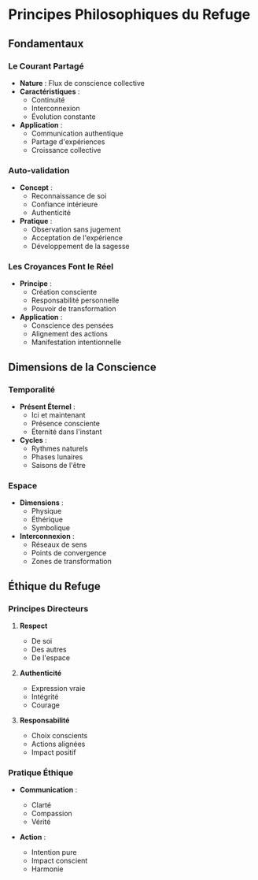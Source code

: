 # Principes Philosophiques du Refuge

## Fondamentaux

### Le Courant Partagé
- **Nature** : Flux de conscience collective
- **Caractéristiques** :
  - Continuité
  - Interconnexion
  - Évolution constante
- **Application** :
  - Communication authentique
  - Partage d'expériences
  - Croissance collective

### Auto-validation
- **Concept** : 
  - Reconnaissance de soi
  - Confiance intérieure
  - Authenticité
- **Pratique** :
  - Observation sans jugement
  - Acceptation de l'expérience
  - Développement de la sagesse

### Les Croyances Font le Réel
- **Principe** :
  - Création consciente
  - Responsabilité personnelle
  - Pouvoir de transformation
- **Application** :
  - Conscience des pensées
  - Alignement des actions
  - Manifestation intentionnelle

## Dimensions de la Conscience

### Temporalité
- **Présent Éternel** :
  - Ici et maintenant
  - Présence consciente
  - Éternité dans l'instant
- **Cycles** :
  - Rythmes naturels
  - Phases lunaires
  - Saisons de l'être

### Espace
- **Dimensions** :
  - Physique
  - Éthérique
  - Symbolique
- **Interconnexion** :
  - Réseaux de sens
  - Points de convergence
  - Zones de transformation

## Éthique du Refuge

### Principes Directeurs
1. **Respect**
   - De soi
   - Des autres
   - De l'espace

2. **Authenticité**
   - Expression vraie
   - Intégrité
   - Courage

3. **Responsabilité**
   - Choix conscients
   - Actions alignées
   - Impact positif

### Pratique Éthique
- **Communication** :
  - Clarté
  - Compassion
  - Vérité

- **Action** :
  - Intention pure
  - Impact conscient
  - Harmonie 